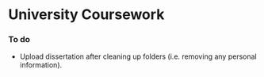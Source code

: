 # University Coursework

### To do

* Upload dissertation after cleaning up folders (i.e. removing any personal information). 

